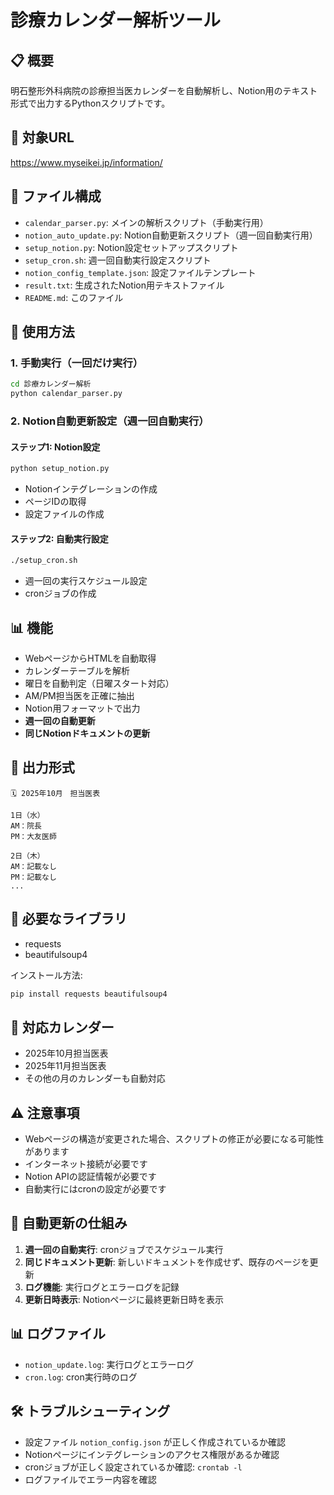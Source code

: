 # 診療カレンダー解析ツール

## 📋 概要
明石整形外科病院の診療担当医カレンダーを自動解析し、Notion用のテキスト形式で出力するPythonスクリプトです。

## 🎯 対象URL
https://www.myseikei.jp/information/

## 📁 ファイル構成
- `calendar_parser.py`: メインの解析スクリプト（手動実行用）
- `notion_auto_update.py`: Notion自動更新スクリプト（週一回自動実行用）
- `setup_notion.py`: Notion設定セットアップスクリプト
- `setup_cron.sh`: 週一回自動実行設定スクリプト
- `notion_config_template.json`: 設定ファイルテンプレート
- `result.txt`: 生成されたNotion用テキストファイル
- `README.md`: このファイル

## 🚀 使用方法

### 1. 手動実行（一回だけ実行）
```bash
cd 診療カレンダー解析
python calendar_parser.py
```

### 2. Notion自動更新設定（週一回自動実行）

#### ステップ1: Notion設定
```bash
python setup_notion.py
```
- Notionインテグレーションの作成
- ページIDの取得
- 設定ファイルの作成

#### ステップ2: 自動実行設定
```bash
./setup_cron.sh
```
- 週一回の実行スケジュール設定
- cronジョブの作成

## 📊 機能
- WebページからHTMLを自動取得
- カレンダーテーブルを解析
- 曜日を自動判定（日曜スタート対応）
- AM/PM担当医を正確に抽出
- Notion用フォーマットで出力
- **週一回の自動更新**
- **同じNotionドキュメントの更新**

## 📝 出力形式
```
🗓️ 2025年10月　担当医表

1日（水）
AM：院長
PM：大友医師

2日（木）
AM：記載なし
PM：記載なし
...
```

## 🔧 必要なライブラリ
- requests
- beautifulsoup4

インストール方法:
```bash
pip install requests beautifulsoup4
```

## 📅 対応カレンダー
- 2025年10月担当医表
- 2025年11月担当医表
- その他の月のカレンダーも自動対応

## ⚠️ 注意事項
- Webページの構造が変更された場合、スクリプトの修正が必要になる可能性があります
- インターネット接続が必要です
- Notion APIの認証情報が必要です
- 自動実行にはcronの設定が必要です

## 🔄 自動更新の仕組み
1. **週一回の自動実行**: cronジョブでスケジュール実行
2. **同じドキュメント更新**: 新しいドキュメントを作成せず、既存のページを更新
3. **ログ機能**: 実行ログとエラーログを記録
4. **更新日時表示**: Notionページに最終更新日時を表示

## 📊 ログファイル
- `notion_update.log`: 実行ログとエラーログ
- `cron.log`: cron実行時のログ

## 🛠️ トラブルシューティング
- 設定ファイル `notion_config.json` が正しく作成されているか確認
- Notionページにインテグレーションのアクセス権限があるか確認
- cronジョブが正しく設定されているか確認: `crontab -l`
- ログファイルでエラー内容を確認